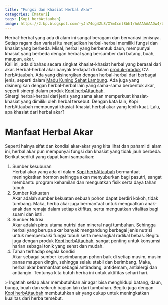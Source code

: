 ```yaml
---
title: "Fungsi dan Khasiat Herbal Akar"
categories: [Materi]
tags: [Kopi herbAttaubah]
image: https://2.bp.blogspot.com/-yJn74qg4ZL8/XYmIcnl8bhI/AAAAAAAADw4/UakzVfXxNsMAJ2J4MRt0z6MggfT5n2BUACKgBGAsYHg/s1600/201909-mho-fungsi-khasiat-herbal-akar.png
---
```


<div class="paraph">Herbal-herbal yang ada di alam ini sangat beragam dan bervariasi jenisnya. Setiap ragam dan variasi itu menjadikan herbal-herbal memiliki fungsi dan khasiat yang berbeda. Misal, herbal yang berbentuk daun, mempunyai khasiat yang berbeda dengan herbal yang bersumber dari batang, buah, maupun, akar.</div>

<div class="paraph">Kali ini, ada dibahas secara singkat khasiat-khasiat herbal yang berasal dari akar. Herbal-herbal akar banyak terdapat di dalam <a class="mhoapp teal" href="/posts/" title="Produk herbAttaubah">produk-produk</a> CV. herbAttaubah. Ada yang disinergikan dengan herbal-herbal dari berbagai jenis, seperti dalam <a cclass="mhoapp orange" href="/posts/madu-kuning-sehat-lambung-wk6" title="Madu Kuning Sehat Lambung">Madu Kuning Sehat Lambung</a>. Ada juga yang disinergikan dengan herbal-herbal lain yang sama-sama berbentuk akar, seperti sinergi dalam produk <a class="mhoapp red" href="/posts/kopi-herbattaubah-mav" title="Kopi herbAttaubah">Kopi herbAttaubah</a>.</div>

<div class="paraph">Sinergi herbal-herbal dari jenis yang sama akan memperkuat khasiat-khasiat yang dimiliki oleh herbal tersebut. Dengan kata lain, Kopi herbAttaubah mempunyai khasiat-khasiat herbal akar yang lebih kuat. Lalu, apa khasiat dari herbal akar?</div>

<h1>Manfaat Herbal Akar</h1>

<div class="paraph">Seperti halnya sifat dan kondisi akar-akar yang kita lihat dan pahami di alam ini, herbal akar pun mempunyai fungsi dan khasiat yang tidak jauh berbeda. Berikut sedikit yang dapat kami sampaikan:</div>

<ol><li>Sumber kesuburan
<div class="paraph">Herbal akar yang ada di dalam <a cclass="mhoapp red" href="/posts/kopi-herbattaubah-mav">Kopi herbAttaubah</a> bermanfaat meningkatkan hormon sehingga akan menyuburkan bagi pasutri, sangat membantu program kehamilan dan menguatkan fisik serta daya tahan tubuh.</div></li>
<li>Sumber Kekuatan
<div class="paraph">Akar adalah sumber kekuatan sebuah pohon dapat berdiri kokoh, tidak tumbang. Maka, herba akar juga bermanfaat untuk menguatkan anak-anak dan remaja dalam setiap aktifitas, serta menguatkan vitalitas bagi suami dan istri.</div></li>
<li>Sumber Nutrisi
<div class="paraph">Akar adalah pintu utama nutrisi dan mineral nagi tumbuhan. Sehingga herbal yang berupa akar banyak mengandung berbagai jenis nutrisi untuk memperbaiki fungsi tubuh serta menangkal radikal bebas. Begitu juga dengan produk <a class="mhoapp red" href="/posts/kopi-herbattaubah-mav" title="Kopi herbAttaubah">Kopi herbAttaubah</a>, sangat penting untuk konsumsi harian sebagai tonik yang sehat dan mudah.</div></li>
<li>Tahan terhadap segala kondisi
<div class="paraph">Akar sebagai sumber keseimbangan pohon baik di setiap musim, musim panas maupun dingin, sehingga selalu stabil dan berimbang. Maka, herbal akar bermanfaat sebagai antiradang, antidemam, antialergi dan antiangin. Tentunya kita butuh herba ini untuk aktifitas sehari hari.</div></li></ol>

<div class="paraph">> Ingatlah setiap akar membutuhkan air agar bisa menghidupi batang, daun, bunga, buah dan seluruh bagian lain dari tumbuhan. Begitu juga dengan <a class="mhoapp red" href="/posts/kopi-herbattaubah-mav" title="Kopi herbAttaubah">Kopi herbAttaubah</a> membutuhkan air yang cukup untuk meningkatkan kualitas dari herba tersebut.</div>